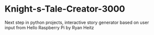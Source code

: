 # Knight-s-Tale-Creator-3000
Next step in python projects, interactive story generator based on user input
from Hello Raspberry Pi by Ryan Heitz
